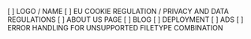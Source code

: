 [ ] LOGO / NAME
[ ] EU COOKIE REGULATION / PRIVACY AND DATA REGULATIONS
[ ] ABOUT US PAGE
[ ] BLOG
[ ] DEPLOYMENT
[ ] ADS
[ ] ERROR HANDLING FOR UNSUPPORTED FILETYPE COMBINATION
